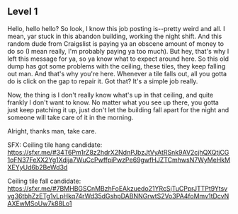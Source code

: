 ## Level 1

Hello, hello hello? So look, I know this job posting is--pretty weird and all. 
I mean, yar stuck in this abandon building, working the night shift.
And this random dude from Craigslist is paying ya an obscene amount of money to 
do so (I mean really, I'm probably paying ya too much). But hey, that's why I 
left this message for ya, so ya know what to expect around here. So this old 
dump has got some problems with the ceiling, these tiles, they keep falling out man.
And that's why you're here. Whenever a tile falls out, all you gotta do is click
on the gap to repair it. Got that? It's a simple job really.  

Now, the thing is I don't really know what's up in that ceiling, and quite 
frankly I don't want to know. No matter what you see up there, you gotta just 
keep patching it up, just don't let the building fall apart for the night and 
someone will take care of it in the morning. 

Alright, thanks man, take care.


SFX:
Ceiling tile hang candidate:
https://sfxr.me/#34T6Pm1rZ8z2hdrX2NdnPJbzJtVyAtRSnk9AV2cjhQXQtjCG1qFN37FeXX2Yg1Xdija7WuCcPwffpiPwzPe69gwfHJZTCmhwsN7WyMeHkMXEYyUd6b2BeWd3d

Ceiling tile fall candidate:
https://sfxr.me/#7BMHBGSCnMBzhFoEAkzuedo21YRcSjTuCPprJTTPt9Ytsvvg36tbhZzETg1vLpHkq74rWd35dGshpDABNNGrwtS2Vo3PA4foMmv1tDcvNAXEwMSoUw7k88Lo1